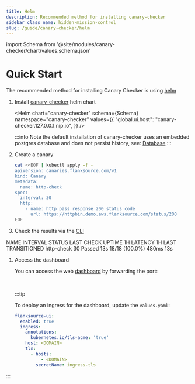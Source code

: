 ```yaml
---
title: Helm
description: Recommended method for installing canary-checker
sidebar_class_name: hidden-mission-control
slug: /guide/canary-checker/helm
---
```


import Schema from '@site/modules/canary-checker/chart/values.schema.json'

# Quick Start

The recommended method for installing Canary Checker is using [helm](https://helm.sh/)

1. Install [canary-checker](https://github.com/flanksource/canary-checker) helm chart

   <Helm chart="canary-checker"
   schema={Schema}
   namespace="canary-checker"
   values={{
       "global.ui.host": "canary-checker.127.0.0.1.nip.io",
     }}
   />

   :::info
   Note the default installation of canary-checker uses an embedded postgres database and does not persist history, see: [Database](database)
   :::

1. Create a canary

   ```bash
   cat <<EOF | kubectl apply -f -
   apiVersion: canaries.flanksource.com/v1
   kind: Canary
   metadata:
     name: http-check
   spec:
     interval: 30
     http:
       - name: http pass response 200 status code
         url: https://httpbin.demo.aws.flanksource.com/status/200
   EOF
   ```

   <p/>

1. Check the results via the [CLI](./cli)

<TerminalOutput command="kubectl get canary" >
NAME       INTERVAL     STATUS   LAST CHECK   UPTIME 1H       LATENCY 1H   LAST TRANSITIONED
http-check   30         Passed   13s          18/18 (100.0%)   480ms        13s
</TerminalOutput>

1. Access the dashboard

   You can access the web [dashboard](http://localhost:8080) by forwarding the port:

   <TerminalOutput command="kubectl  -n canary-checker port-forward  svc/canary-checker-ui 8080:80" >
   &nbsp;
   </TerminalOutput>

   <Screenshot shadow={false} img="/img/health-checks.png" alt="Canary Checker Dashboard"/>

   :::tip

   To deploy an ingress for the dashboard, update the `values.yaml`:

   ```yaml
   flanksource-ui:
     enabled: true
     ingress:
       annotations:
         kubernetes.io/tls-acme: 'true'
       host: <DOMAIN>
       tls:
         - hosts:
             - <DOMAIN>
           secretName: ingress-tls
   ```

:::
